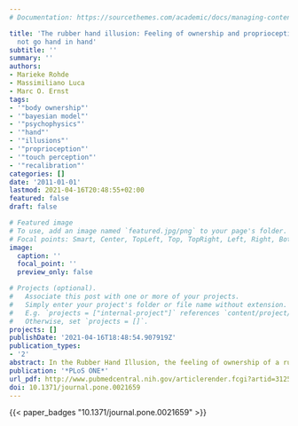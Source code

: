 ```yaml
---
# Documentation: https://sourcethemes.com/academic/docs/managing-content/

title: 'The rubber hand illusion: Feeling of ownership and proprioceptive drift Do
  not go hand in hand'
subtitle: ''
summary: ''
authors:
- Marieke Rohde
- Massimiliano Luca
- Marc O. Ernst
tags:
- '"body ownership"'
- '"bayesian model"'
- '"psychophysics"'
- '"hand"'
- '"illusions"'
- '"proprioception"'
- '"touch perception"'
- '"recalibration"'
categories: []
date: '2011-01-01'
lastmod: 2021-04-16T20:48:55+02:00
featured: false
draft: false

# Featured image
# To use, add an image named `featured.jpg/png` to your page's folder.
# Focal points: Smart, Center, TopLeft, Top, TopRight, Left, Right, BottomLeft, Bottom, BottomRight.
image:
  caption: ''
  focal_point: ''
  preview_only: false

# Projects (optional).
#   Associate this post with one or more of your projects.
#   Simply enter your project's folder or file name without extension.
#   E.g. `projects = ["internal-project"]` references `content/project/deep-learning/index.md`.
#   Otherwise, set `projects = []`.
projects: []
publishDate: '2021-04-16T18:48:54.907919Z'
publication_types:
- '2'
abstract: In the Rubber Hand Illusion, the feeling of ownership of a rubber hand displaced from a participant's real occluded hand is evoked by synchronously stroking both hands with paintbrushes. A change of perceived finger location towards the rubber hand (proprioceptive drift) has been reported to correlate with this illusion. To measure the time course of proprioceptive drift during the Rubber Hand Illusion, we regularly interrupted stroking (performed by robot arms) to measure perceived finger location. Measurements were made by projecting a probe dot into the field of view (using a semi-transparent mirror) and asking participants if the dot is to the left or to the right of their invisible hand (Experiment 1) or to adjust the position of the dot to that of their invisible hand (Experiment 2). We varied both the measurement frequency (every 10 s, 40 s, 120 s) and the mode of stroking (synchronous, asynchronous, just vision). Surprisingly, with frequent measurements, proprioceptive drift occurs not only in the synchronous stroking condition but also in the two control conditions (asynchronous stroking, just vision). Proprioceptive drift in the synchronous stroking condition is never higher than in the just vision condition. Only continuous exposure to asynchronous stroking prevents proprioceptive drift and thus replicates the differences in drift reported in the literature. By contrast, complementary subjective ratings (questionnaire) show that the feeling of ownership requires synchronous stroking and is not present in the asynchronous stroking condition. Thus, subjective ratings and drift are dissociated. We conclude that different mechanisms of multisensory integration are responsible for proprioceptive drift and the feeling of ownership. Proprioceptive drift relies on visuoproprioceptive integration alone, a process that is inhibited by asynchronous stroking, the most common control condition in Rubber Hand Illusion experiments. This dissociation implies that conclusions about feelings of ownership cannot be drawn from measuring proprioceptive drift alone. © 2011 Rohde et al.
publication: '*PLoS ONE*'
url_pdf: http://www.pubmedcentral.nih.gov/articlerender.fcgi?artid=3125296&tool=pmcentrez&rendertype=abstract
doi: 10.1371/journal.pone.0021659
---
```

{{< paper_badges "10.1371/journal.pone.0021659" >}}
